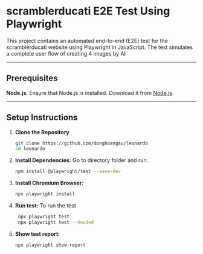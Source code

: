 # scramblerducati E2E Test Using Playwright

This project contains an automated end-to-end (E2E) test for the scramblerducati website using Playwright in JavaScript. 
The test simulates a complete user flow of creating 4 images by AI

---

## Prerequisites

**Node.js**: Ensure that Node.js is installed. Download it from [Node.js](https://nodejs.org/).


---

## Setup Instructions

1. **Clone the Repository**
   ```bash
   git clone https://github.com/donghoangau/leonardo
   cd leonardo

2. **Install Dependencies:**
   Go to directory folder and run:

   ```bash
   npm install @playwright/test --save-dev

3. **Install Chromium Browser:**

   ```bash
   npx playwright install

4. **Run test:**
    To run the test

   ```bash
    npx playwright test
    npx playwright test --headed

5. **Show test report:**

   ```bash
   npx playwright show-report

